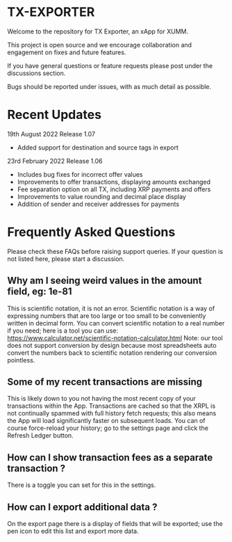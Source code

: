 # TX-EXPORTER

Welcome to the repository for TX Exporter, an xApp for XUMM.

This project is open source and we encourage collaboration and engagement on fixes and future features.

If you have general questions or feature requests please post under the discussions section.

Bugs should be reported under issues, with as much detail as possible.

# Recent Updates

19th August 2022
Release 1.07

- Added support for destination and source tags in export

23rd February 2022
Release 1.06

- Includes bug fixes for incorrect offer values
- Improvements to offer transactions, displaying amounts exchanged
- Fee separation option on all TX, including XRP payments and offers
- Improvements to value rounding and decimal place display
- Addition of sender and receiver addresses for payments

# Frequently Asked Questions

Please check these FAQs before raising support queries.
If your question is not listed here, please start a discussion.

## Why am I seeing weird values in the amount field, eg: 1e-81

This is scientific notation, it is not an error.
Scientific notation is a way of expressing numbers that are too large or too small to be conveniently written in decimal form.
You can convert scientific notation to a real number if you need; here is a tool you can use: https://www.calculator.net/scientific-notation-calculator.html
Note: our tool does not support conversion by design because most spreadsheets auto convert the numbers back to scientific notation rendering our conversion pointless.

## Some of my recent transactions are missing

This is likely down to you not having the most recent copy of your transactions within the App.
Transactions are cached so that the XRPL is not continually spammed with full history fetch requests; this also means the App will load significantly faster on subsequent loads.
You can of course force-reload your history; go to the settings page and click the Refresh Ledger button.

## How can I show transaction fees as a separate transaction ?

There is a toggle you can set for this in the settings.

## How can I export additional data ?

On the export page there is a display of fields that will be exported; use the pen icon to edit this list and export more data.
